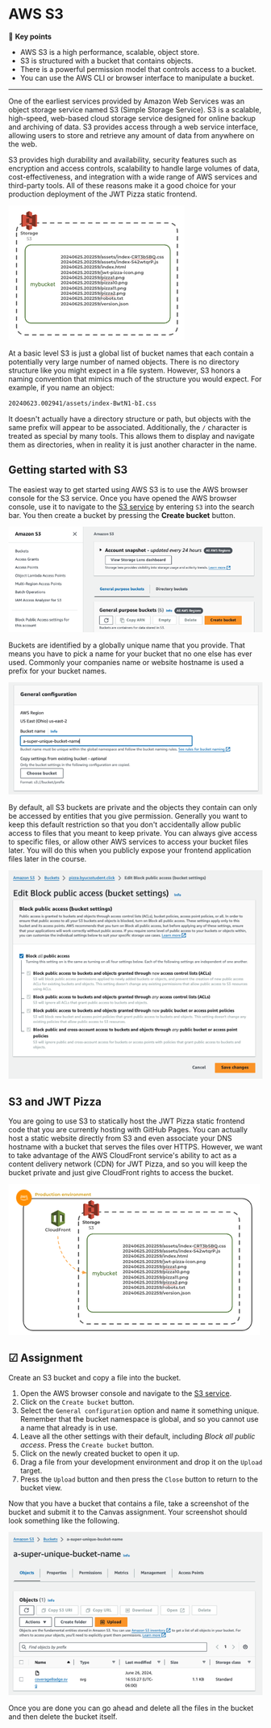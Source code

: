 # AWS S3

🔑 **Key points**

- AWS S3 is a high performance, scalable, object store.
- S3 is structured with a bucket that contains objects.
- There is a powerful permission model that controls access to a bucket.
- You can use the AWS CLI or browser interface to manipulate a bucket.

---

One of the earliest services provided by Amazon Web Services was an object storage service named S3 (Simple Storage Service). S3 is a scalable, high-speed, web-based cloud storage service designed for online backup and archiving of data. S3 provides access through a web service interface, allowing users to store and retrieve any amount of data from anywhere on the web.

S3 provides high durability and availability, security features such as encryption and access controls, scalability to handle large volumes of data, cost-effectiveness, and integration with a wide range of AWS services and third-party tools. All of these reasons make it a good choice for your production deployment of the JWT Pizza static frontend.

![S3 bucket](s3Bucket.png)

At a basic level S3 is just a global list of bucket names that each contain a potentially very large number of named objects. There is no directory structure like you might expect in a file system. However, S3 honors a naming convention that mimics much of the structure you would expect. For example, if you name an object:

```txt
20240623.002941/assets/index-BwtN1-bI.css
```

It doesn't actually have a directory structure or path, but objects with the same prefix will appear to be associated. Additionally, the `/` character is treated as special by many tools. This allows them to display and navigate them as directories, when in reality it is just another character in the name.

## Getting started with S3

The easiest way to get started using AWS S3 is to use the AWS browser console for the S3 service. Once you have opened the AWS browser console, use it to navigate to the [S3 service](https://console.aws.amazon.com/s3/buckets) by entering `S3` into the search bar. You then create a bucket by pressing the **Create bucket** button.

![Create bucket button](createBucketButton.png)

Buckets are identified by a globally unique name that you provide. That means you have to pick a name for your bucket that no one else has ever used. Commonly your companies name or website hostname is used a prefix for your bucket names.

![Create bucket](createBucket.png)

By default, all S3 buckets are private and the objects they contain can only be accessed by entities that you give permission. Generally you want to keep this default restriction so that you don't accidentally allow public access to files that you meant to keep private. You can always give access to specific files, or allow other AWS services to access your bucket files later. You will do this when you publicly expose your frontend application files later in the course.

![Public bucket access](publicBucketAccess.png)

## S3 and JWT Pizza

You are going to use S3 to statically host the JWT Pizza static frontend code that you are currently hosting with GitHub Pages. You can actually host a static website directly from S3 and even associate your DNS hostname with a bucket that serves the files over HTTPS. However, we want to take advantage of the AWS CloudFront service's ability to act as a content delivery network (CDN) for JWT Pizza, and so you will keep the bucket private and just give CloudFront rights to access the bucket.

![CloudFront access](cloudFrontAccess.png)

## ☑ Assignment

Create an S3 bucket and copy a file into the bucket.

1. Open the AWS browser console and navigate to the [S3 service](https://console.aws.amazon.com/s3/buckets).
1. Click on the `Create bucket` button.
1. Select the `General configuration` option and name it something unique. Remember that the bucket namespace is global, and so you cannot use a name that already is in use.
1. Leave all the other settings with their default, including _Block all public access_. Press the `Create bucket` button.
1. Click on the newly created bucket to open it up.
1. Drag a file from your development environment and drop it on the `Upload` target.
1. Press the `Upload` button and then press the `Close` button to return to the bucket view.

Now that you have a bucket that contains a file, take a screenshot of the bucket and submit it to the Canvas assignment. Your screenshot should look something like the following.

![Bucket with file](bucketWithFile.png)

Once you are done you can go ahead and delete all the files in the bucket and then delete the bucket itself.
